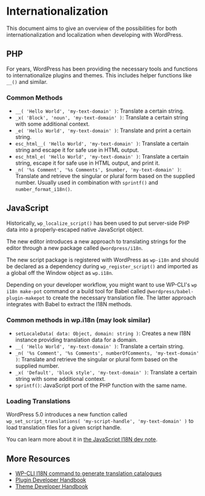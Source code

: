 # Internationalization

This document aims to give an overview of the possibilities for both internationalization and localization when developing with WordPress.

## PHP

For years, WordPress has been providing the necessary tools and functions to internationalize plugins and themes. This includes helper functions like `__()` and similar.

### Common Methods

- `__( 'Hello World', 'my-text-domain' )`: Translate a certain string.
- `_x( 'Block', 'noun', 'my-text-domain' )`: Translate a certain string with some additional context.
- `_e( 'Hello World', 'my-text-domain' )`: Translate and print a certain string.
- `esc_html__( 'Hello World', 'my-text-domain' )`: Translate a certain string and escape it for safe use in HTML output.
- `esc_html_e( 'Hello World', 'my-text-domain' )`: Translate a certain string, escape it for safe use in HTML output, and print it.
- `_n( '%s Comment', '%s Comments', $number, 'my-text-domain' )`: Translate and retrieve the singular or plural form based on the supplied number.
  Usually used in combination with `sprintf()` and `number_format_i18n()`.

## JavaScript

Historically, `wp_localize_script()` has been used to put server-side PHP data into a properly-escaped native JavaScript object.

The new editor introduces a new approach to translating strings for the editor through a new package called `@wordpress/i18n`.

The new script package is registered with WordPress as `wp-i18n` and should be declared as a dependency during `wp_register_script()` and imported as a global off the Window object as `wp.i18n`.

Depending on your developer workflow, you might want to use WP-CLI's `wp i18n make-pot` command or a build tool for Babel called `@wordpress/babel-plugin-makepot` to create the necessary translation file. The latter approach integrates with Babel to extract the I18N methods.

### Common methods in wp.i18n (may look similar)

- `setLocaleData( data: Object, domain: string )`: Creates a new I18N instance providing translation data for a domain.
- `__( 'Hello World', 'my-text-domain' )`: Translate a certain string.
- `_n( '%s Comment', '%s Comments', numberOfComments, 'my-text-domain' )`: Translate and retrieve the singular or plural form based on the supplied number.
- `_x( 'Default', 'block style', 'my-text-domain' )`: Translate a certain string with some additional context.
- `sprintf()`: JavaScript port of the PHP function with the same name.

### Loading Translations

WordPress 5.0 introduces a new function called `wp_set_script_translations( 'my-script-handle', 'my-text-domain' )` to load translation files for a given script handle.

You can learn more about it in [the JavaScript I18N dev note](https://make.wordpress.org/core/2018/11/09/new-javascript-i18n-support-in-wordpress/).

## More Resources

- [WP-CLI I18N command to generate translation catalogues](https://github.com/wp-cli/i18n-command)
- [Plugin Developer Handbook](https://developer.wordpress.org/plugins/internationalization/)
- [Theme Developer Handbook](https://developer.wordpress.org/themes/internationalization/)
